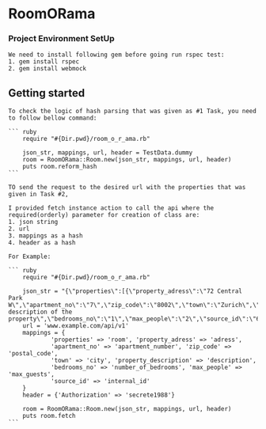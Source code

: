 RoomORama
=========

### Project Environment SetUp
    We need to install following gem before going run rspec test:
    1. gem install rspec
    2. gem install webmock

## Getting started
    To check the logic of hash parsing that was given as #1 Task, you need to follow bellow command:

    ``` ruby
        require "#{Dir.pwd}/room_o_r_ama.rb"

        json_str, mappings, url, header = TestData.dummy
        room = RoomORama::Room.new(json_str, mappings, url, header)
        puts room.reform_hash
    ```

    TO send the request to the desired url with the properties that was given in Task #2,

    I provided fetch instance action to call the api where the required(orderly) parameter for creation of class are:
    1. json string
    2. url
    3. mappings as a hash
    4. header as a hash

    For Example:

    ``` ruby
        require "#{Dir.pwd}/room_o_r_ama.rb"

        json_str = "{\"properties\":[{\"property_adress\":\"72 Central Park W\",\"apartment_no\":\"7\",\"zip_code\":\"8002\",\"town\":\"Zurich\",\"country\":\"Swiss\",\"property_description\":\"fake description of the property\",\"bedrooms_no\":\"1\",\"max_people\":\"2\",\"source_id\":\"68123\"}]}"
        url = 'www.example.com/api/v1'
        mappings = {
                'properties' => 'room', 'property_adress' => 'adress',
                'apartment_no' => 'apartment_number', 'zip_code' => 'postal_code',
                'town' => 'city', 'property_description' => 'description',
                'bedrooms_no' => 'number_of_bedrooms', 'max_people' => 'max_guests',
                'source_id' => 'internal_id'
        }
        header = {'Authorization' => 'secrete1988'}

        room = RoomORama::Room.new(json_str, mappings, url, header)
        puts room.fetch
    ```
